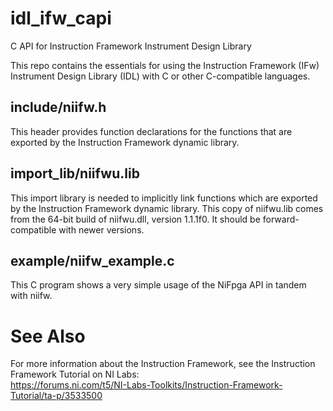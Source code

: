 # idl_ifw_capi
C API for Instruction Framework Instrument Design Library

This repo contains the essentials for using the Instruction Framework (IFw) Instrument Design Library (IDL)
with C or other C-compatible languages.

## include/niifw.h
This header provides function declarations for the functions that are exported by the Instruction Framework dynamic library.

## import_lib/niifwu.lib
This import library is needed to implicitly link functions which are exported by the Instruction Framework dynamic library.
This copy of niifwu.lib comes from the 64-bit build of niifwu.dll, version 1.1.1f0. It should be forward-compatible with
newer versions.

## example/niifw_example.c
This C program shows a very simple usage of the NiFpga API in tandem with niifw.

# See Also
For more information about the Instruction Framework, see the Instruction Framework Tutorial on NI Labs:  
https://forums.ni.com/t5/NI-Labs-Toolkits/Instruction-Framework-Tutorial/ta-p/3533500
